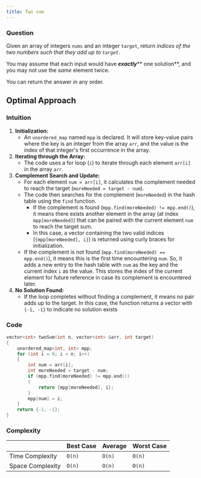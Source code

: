 ```yaml
---
title: Two sum
---
```


### Question

Given an array of integers `nums` and an integer `target`, return _indices of the two numbers such that they add up to `target`_.

You may assume that each input would have _**exactly**_** one solution**, and you may not use the _same_ element twice.

You can return the answer in any order.

## Optimal Approach

### Intuition

1. **Initialization:**
   - An `unordered_map` named `mpp` is declared. It will store key-value pairs where the key is an integer from the array `arr`, and the value is the index of that integer's first occurrence in the array.
2. **Iterating through the Array:**
   - The code uses a for loop (`i`) to iterate through each element `arr[i]` in the array `arr`.
3. **Complement Search and Update:**
   - For each element `num = arr[i]`, it calculates the complement needed to reach the target (`moreNeeded = target - num`).
   - The code then searches for the complement (`moreNeeded`) in the hash table using the `find` function.
     - If the complement is found (`mpp.find(moreNeeded) != mpp.end()`), it means there exists another element in the array (at index `mpp[moreNeeded]`) that can be paired with the current element `num` to reach the target sum.
     - In this case, a vector containing the two valid indices (`{mpp[moreNeeded], i}`) is returned using curly braces for initialization.
   - If the complement is not found (`mpp.find(moreNeeded) == mpp.end()`), it means this is the first time encountering `num`. So, it adds a new entry to the hash table with `num` as the key and the current index `i` as the value. This stores the index of the current element for future reference in case its complement is encountered later.
4. **No Solution Found:**
   - If the loop completes without finding a complement, it means no pair adds up to the target. In this case, the function returns a vector with `{-1, -1}` to indicate no solution exists

### Code

```cpp [Two Sum]
vector<int> twoSum(int n, vector<int> &arr, int target)
{
	unordered_map<int, int> mpp;
	for (int i = 0; i < n; i++)
	{
		int num = arr[i];
		int moreNeeded = target - num;
		if (mpp.find(moreNeeded) != mpp.end())
		{
			return {mpp[moreNeeded], i};
		}
		mpp[num] = i;
	}
	return {-1, -1};
}
```

### Complexity

|                  | Best Case | Average | Worst Case |
| ---------------- | --------- | ------- | ---------- |
| Time Complexity  | `O(n)`    | `O(n)`  | `O(n)`     |
| Space Complexity | `O(n)`    | `O(n)`  | `O(n)`     |
